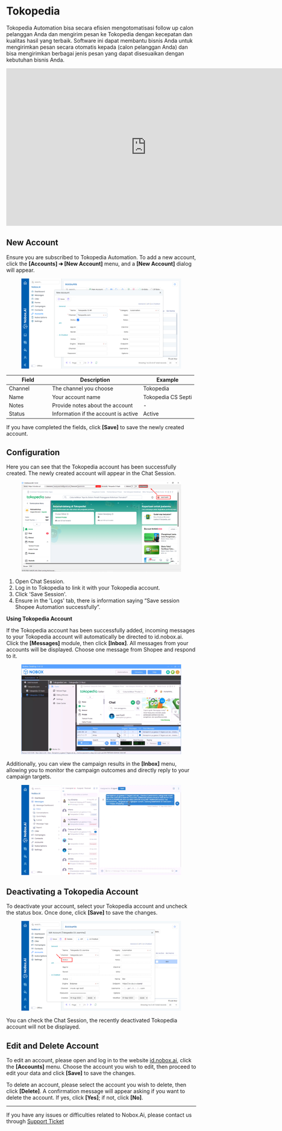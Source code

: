 # <i class="fa-regular fa-store-alt"></i> Tokopedia

Tokopedia Automation bisa secara efisien mengotomatisasi follow up calon pelanggan Anda dan mengirim pesan ke Tokopedia dengan kecepatan dan kualitas hasil yang terbaik. Software ini dapat membantu bisnis Anda untuk mengirimkan pesan secara otomatis kepada (calon pelanggan Anda) dan bisa mengirimkan berbagai jenis pesan yang dapat disesuaikan dengan kebutuhan bisnis Anda.

<iframe width="742" height="418" src="https://www.youtube.com/embed/TWrebWqXvRc/" title="01. Instalasi NoBox Desktop" frameborder="0" allow="accelerometer; autoplay; clipboard-write; encrypted-media; gyroscope; picture-in-picture; web-share" referrerpolicy="strict-origin-when-cross-origin" allowfullscreen></iframe>

## **New Account**

Ensure you are subscribed to Tokopedia Automation. To add a new account, click the **\[Accounts] ➔ \[New Account]** menu, and a **\[New Account]** dialog will appear.

<figure><img src="../.gitbook/assets/add account tokopedia.png" alt=""><figcaption></figcaption></figure>

<table><thead><tr><th width="100.800048828125">Field</th><th>Description</th><th>Example</th></tr></thead><tbody><tr><td>Channel</td><td>The channel you choose</td><td>Tokopedia</td></tr><tr><td>Name</td><td>Your account name</td><td>Tokopedia CS Septi</td></tr><tr><td>Notes</td><td>Provide notes about the account</td><td>-</td></tr><tr><td>Status</td><td>Information if the account is active</td><td>Active</td></tr></tbody></table>

If you have completed the fields, click **\[Save]** to save the newly created account.

## **Configuration**

Here you can see that the Tokopedia account has been successfully created. The newly created account will appear in the Chat Session.

<figure><img src="../.gitbook/assets/konfigurasi tokopedia.png" alt=""><figcaption></figcaption></figure>

1. Open Chat Session.
2. Log in to Tokopedia to link it with your Tokopedia account.
3. Click 'Save Session'.
4. Ensure in the 'Logs' tab, there is information saying “Save session Shopee Automation successfully”.

**Using Tokopedia Account**

If the Tokopedia account has been successfully added, incoming messages to your Tokopedia account will automatically be directed to id.nobox.ai. Click the **\[Messages]** module, then click **\[Inbox]**. All messages from your accounts will be displayed. Choose one message from Shopee and respond to it.

<figure><img src="../.gitbook/assets/Outbox Tokopedia.png" alt=""><figcaption></figcaption></figure>

Additionally, you can view the campaign results in the **\[Inbox]** menu, allowing you to monitor the campaign outcomes and directly reply to your campaign targets.

<figure><img src="../.gitbook/assets/Inbox Tokopedia.png" alt=""><figcaption></figcaption></figure>

## **Deactivating a Tokopedia Account**

To deactivate your account, select your Tokopedia account and uncheck the status box. Once done, click **\[Save]** to save the changes.

<figure><img src="../.gitbook/assets/Nonaktif Tokped.png" alt=""><figcaption></figcaption></figure>

You can check the Chat Session, the recently deactivated Tokopedia account will not be displayed.

## **Edit and Delete Account**

To edit an account, please open and log in to the website [id.nobox.ai](https://id.nobox.ai/), click the **\[Accounts]** menu. Choose the account you wish to edit, then proceed to edit your data and click **\[Save]** to save the changes.

To delete an account, please select the account you wish to delete, then click **\[Delete]**. A confirmation message will appear asking if you want to delete the account. If yes, click **\[Yes]**; if not, click **\[No]**.

---

If you have any issues or difficulties related to Nobox.Ai, please contact us through [Support Ticket](https://crm.nobox.ai/clients/tickets)
